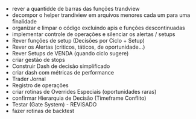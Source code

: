 - rever a quantidde de barras das funções trandview
- decompor o helper trandiview em arquivos menores cada um para uma finalidade
- organizar e limpar o código excluindo apis e funções descontinuadas
- implementar controle de operações e silenciar os alertas / setups
- Rever funções de setup (Decisões por Ciclo + Setup)
- Rever os Alertas (criticos, táticos, de oportunidade...)
- Rever Setups de VENDA (quando ciclo sugere)
- criar gestão de stops
- Construir Dash de decisão simplificado
- criar dash com métricas de performance
- Trader Jornal
- Registro de operações
- criar rotinas de Overrides Especiais (oportunidades raras)
- confirmar Hierarquia de Decisão (Timeframe Conflito)
- Testar (Gate System) - REVISADO
- fazer rotinas de backtest